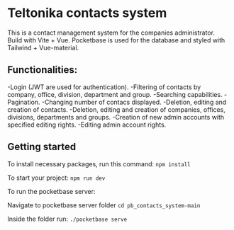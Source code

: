 # Teltonika contacts system

This is a contact management system for the companies administrator. Build with Vite + Vue. Pocketbase is used for the database and styled with Tailwind + Vue-material.

## Functionalities:

-Login (JWT are used for authentication).
-Filtering of contacts by company, office, division, department and group.
-Searching capabilities.
-Pagination.
-Changing number of contacs displayed.
-Deletion, editing and creation of contacts.
-Deletion, editing and creation of companies, offices, divisions, departments and groups.
-Creation of new admin accounts with specified editing rights.
-Editing admin account rights.

## Getting started

To install necessary packages, run this command:
`npm install `

To start your project:
`npm run dev`

To run the pocketbase server:

Navigate to pocketbase server folder
`cd pb_contacts_system-main`

Inside the folder run:
`./pocketbase serve`

